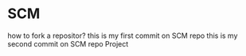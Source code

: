 # SCM
how to fork a repositor?
this is my first commit on SCM repo
this is my second commit on SCM repo
Project
